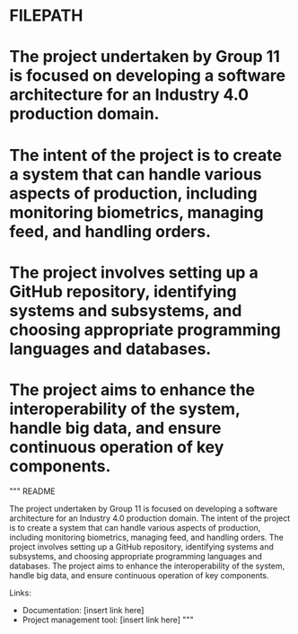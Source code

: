 # FILEPATH
# The project undertaken by Group 11 is focused on developing a software architecture for an Industry 4.0 production domain. 
# The intent of the project is to create a system that can handle various aspects of production, including monitoring biometrics, managing feed, and handling orders. 
# The project involves setting up a GitHub repository, identifying systems and subsystems, and choosing appropriate programming languages and databases. 
# The project aims to enhance the interoperability of the system, handle big data, and ensure continuous operation of key components.

"""
README

The project undertaken by Group 11 is focused on developing a software architecture for an Industry 4.0 production domain. 
The intent of the project is to create a system that can handle various aspects of production, including monitoring biometrics, managing feed, and handling orders. 
The project involves setting up a GitHub repository, identifying systems and subsystems, and choosing appropriate programming languages and databases. 
The project aims to enhance the interoperability of the system, handle big data, and ensure continuous operation of key components.

Links:
- Documentation: [insert link here]
- Project management tool: [insert link here]
"""
